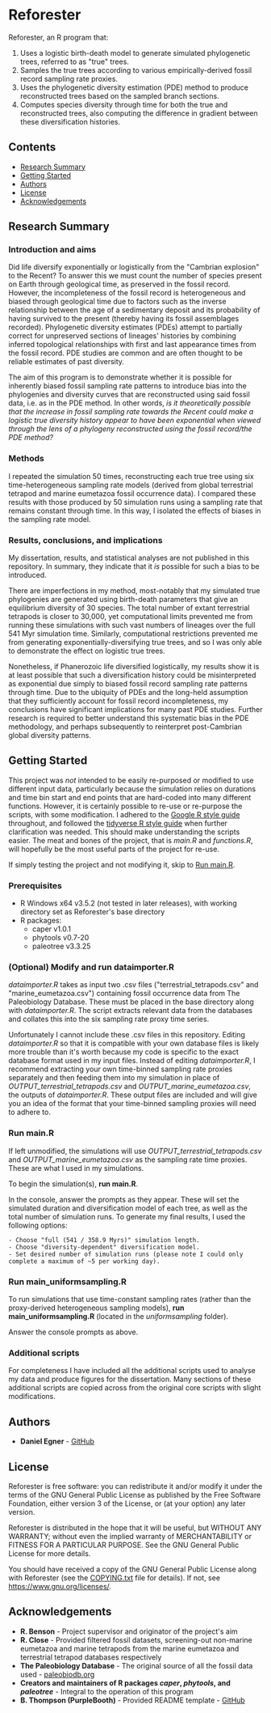# Reforester

Reforester, an R program that:
1. Uses a logistic birth-death model to generate simulated phylogenetic trees, referred to as "true" trees.
2. Samples the true trees according to various empirically-derived fossil record sampling rate proxies.
3. Uses the phylogenetic diversity estimation (PDE) method to produce reconstructed trees based on the sampled branch sections.
4. Computes species diversity through time for both the true and reconstructed trees, also computing the difference in gradient between these diversification histories.



## Contents

  - [Research Summary](#research-summary)
  - [Getting Started](#getting-started)
  - [Authors](#authors)
  - [License](#license)
  - [Acknowledgements](#acknowledgements)



## Research Summary

### Introduction and aims
Did life diversify exponentially or logistically from the "Cambrian explosion" to the Recent? To answer this we must count the number of species present on Earth through geological time, as preserved in the fossil record. However, the incompleteness of the fossil record is heterogeneous and biased through geological time due to factors such as the inverse relationship between the age of a sedimentary deposit and its probability of having survived to the present (thereby having its fossil assemblages recorded). Phylogenetic diversity estimates (PDEs) attempt to partially correct for unpreserved sections of lineages' histories by combining inferred topological relationships with first and last appearance times from the fossil record. PDE studies are common and are often thought to be reliable estimates of past diversity.

The aim of this program is to demonstrate whether it is possible for inherently biased fossil sampling rate patterns to introduce bias into the phylogenies and diversity curves that are reconstructed using said fossil data, i.e. as in the PDE method. In other words, *is it theoretically possible that the increase in fossil sampling rate towards the Recent could make a logistic true diversity history appear to have been exponential when viewed through the lens of a phylogeny reconstructed using the fossil record/the PDE method?*

### Methods
I repeated the simulation 50 times, reconstructing each true tree using six time-heterogeneous sampling rate models (derived from global terrestrial tetrapod and marine eumetazoa fossil occurrence data). I compared these results with those produced by 50 simulation runs using a sampling rate that remains constant through time. In this way, I isolated the effects of biases in the sampling rate model.

### Results, conclusions, and implications
My dissertation, results, and statistical analyses are not published in this repository. In summary, they indicate that it *is* possible for such a bias to be introduced.

There are imperfections in my method, most-notably that my simulated true phylogenies are generated using birth-death parameters that give an equilibrium diversity of 30 species. The total number of extant terrestrial tetrapods is closer to 30,000, yet computational limits prevented me from running these simulations with such vast numbers of lineages over the full 541 Myr simulation time. Similarly, computational restrictions prevented me from generating exponentially-diversifying true trees, and so I was only able to demonstrate the effect on logistic true trees.

Nonetheless, if Phanerozoic life diversified logistically, my results show it is at least possible that such a diversification history could be misinterpreted as exponential due simply to biased fossil record sampling rate patterns through time. Due to the ubiquity of PDEs and the long-held assumption that they sufficiently account for fossil record incompleteness, my conclusions have significant implications for many past PDE studies. Further research is required to better understand this systematic bias in the PDE methodology, and perhaps subsequently to reinterpret post-Cambrian global diversity patterns.



## Getting Started

This project was *not* intended to be easily re-purposed or modified to use different input data, particularly because the simulation relies on durations and time bin start and end points that are hard-coded into many different functions. However, it is certainly possible to re-use or re-purpose the scripts, with some modification. I adhered to the [Google R style guide](https://google.github.io/styleguide/Rguide.html) throughout, and followed the [tidyverse R style guide](https://style.tidyverse.org) when further clarification was needed. This should make understanding the scripts easier. The meat and bones of the project, that is *main.R* and *functions.R*, will hopefully be the most useful parts of the project for re-use.

If simply testing the project and not modifying it, skip to [Run main.R](#run-main-R).

### Prerequisites
- R Windows x64 v3.5.2 (not tested in later releases), with working directory set as Reforester's base directory
- R packages:
    - caper v1.0.1
    - phytools v0.7-20
    - paleotree v3.3.25

### (Optional) Modify and run dataimporter.R
*dataimporter.R* takes as input two .csv files ("terrestrial_tetrapods.csv" and "marine_eumetazoa.csv") containing fossil occurrence data from The Paleobiology Database. These must be placed in the base directory along with *dataimporter.R*. The script extracts relevant data from the databases and collates this into the six sampling rate proxy time series.

Unfortunately I cannot include these .csv files in this repository. Editing *dataimporter.R* so that it is compatible with your own database files is likely more trouble than it's worth because my code is specific to the exact database format used in my input files. Instead of editing *dataimporter.R*, I recommend extracting your own time-binned sampling rate proxies separately and then feeding them into my simulation in place of *OUTPUT_terrestrial_tetrapods.csv* and *OUTPUT_marine_eumetazoa.csv*, the outputs of *dataimporter.R*. These output files are included and will give you an idea of the format that your time-binned sampling proxies will need to adhere to.

### Run main.R
If left unmodified, the simulations will use *OUTPUT_terrestrial_tetrapods.csv* and *OUTPUT_marine_eumetazoa.csv* as the sampling rate time proxies. These are what I used in my simulations.

To begin the simulation(s), **run main.R**.

In the console, answer the prompts as they appear. These will set the simulated duration and diversification model of each tree, as well as the total number of simulation runs. To generate my final results, I used the following options:

    - Choose "full (541 / 358.9 Myrs)" simulation length.
    - Choose "diversity-dependent" diversification model.
    - Set desired number of simulation runs (please note I could only complete a maximum of ~5 per working day).

### Run main_uniformsampling.R
To run simulations that use time-constant sampling rates (rather than the proxy-derived heterogeneous sampling models), **run main_uniformsampling.R** (located in the *uniformsampling* folder).

Answer the console prompts as above.

### Additional scripts
For completeness I have included all the additional scripts used to analyse my data and produce figures for the dissertation. Many sections of these additional scripts are copied across from the original core scripts with slight modifications.



## Authors

  - **Daniel Egner** - [GitHub](https://github.com/danielegner)



## License

Reforester is free software: you can redistribute it and/or modify it under the terms of the GNU General Public License as published by the Free Software Foundation, either version 3 of the License, or (at your option) any later version.

Reforester is distributed in the hope that it will be useful, but WITHOUT ANY WARRANTY; without even the implied warranty of MERCHANTABILITY or FITNESS FOR A PARTICULAR PURPOSE.  See the GNU General Public License for more details.

You should have received a copy of the GNU General Public License along with Reforester (see the [COPYING.txt](COPYING.txt) file for details). If not, see <https://www.gnu.org/licenses/>.



## Acknowledgements

  - **R. Benson** - Project supervisor and originator of the project's aim
  - **R. Close** - Provided filtered fossil datasets, screening-out non-marine eumetazoa and marine tetrapods from the marine eumetazoa and terrestrial tetrapod databases respectively
  - **The Paleobiology Database** - The original source of all the fossil data used - [paleobiodb.org](https://paleobiodb.org)
  - **Creators and maintainers of R packages *caper*, *phytools*, and *paleotree*** - Integral to the operation of this program
  - **B. Thompson (PurpleBooth)** - Provided README template - [GitHub](https://github.com/PurpleBooth)
